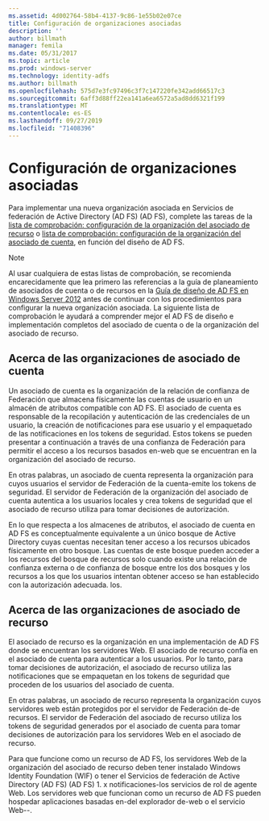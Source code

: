 ```yaml
---
ms.assetid: 4d002764-58b4-4137-9c86-1e55b02e07ce
title: Configuración de organizaciones asociadas
description: ''
author: billmath
manager: femila
ms.date: 05/31/2017
ms.topic: article
ms.prod: windows-server
ms.technology: identity-adfs
ms.author: billmath
ms.openlocfilehash: 575d7e3fc97496c3f7c147220fe342add66517c3
ms.sourcegitcommit: 6aff3d88ff22ea141a6ea6572a5ad8dd6321f199
ms.translationtype: MT
ms.contentlocale: es-ES
ms.lasthandoff: 09/27/2019
ms.locfileid: "71408396"
---
```

# <a name="configuring-partner-organizations"></a>Configuración de organizaciones asociadas

Para implementar una nueva organización asociada en Servicios de federación de Active Directory (AD FS) \(AD FS\), complete las tareas de la [lista de comprobación: configuración de la organización del asociado de recurso](Checklist--Configuring-the-Resource-Partner-Organization.md) o [lista de comprobación: configuración de la organización del asociado de cuenta](Checklist--Configuring-the-Account-Partner-Organization.md), en función del diseño de AD FS.  
  
> [!NOTE]  
> Al usar cualquiera de estas listas de comprobación, se recomienda encarecidamente que lea primero las referencias a la guía de planeamiento de asociados de cuenta o de recursos en la [Guía de diseño de AD FS en Windows Server 2012](https://technet.microsoft.com/library/dd807036.aspx) antes de continuar con los procedimientos para configurar la nueva organización asociada. La siguiente lista de comprobación le ayudará a comprender mejor el AD FS de diseño e implementación completos del asociado de cuenta o de la organización del asociado de recurso.  
  
## <a name="about-account-partner-organizations"></a>Acerca de las organizaciones de asociado de cuenta  
Un asociado de cuenta es la organización de la relación de confianza de Federación que almacena físicamente las cuentas de usuario en un almacén de atributos compatible con AD FS. El asociado de cuenta es responsable de la recopilación y autenticación de las credenciales de un usuario, la creación de notificaciones para ese usuario y el empaquetado de las notificaciones en los tokens de seguridad. Estos tokens se pueden presentar a continuación a través de una confianza de Federación para permitir el acceso a los recursos basados en\-web que se encuentran en la organización del asociado de recurso.  
  
En otras palabras, un asociado de cuenta representa la organización para cuyos usuarios el servidor de Federación de la cuenta\-emite los tokens de seguridad. El servidor de Federación de la organización del asociado de cuenta autentica a los usuarios locales y crea tokens de seguridad que el asociado de recurso utiliza para tomar decisiones de autorización.  
  
En lo que respecta a los almacenes de atributos, el asociado de cuenta en AD FS es conceptualmente equivalente a un único bosque de Active Directory cuyas cuentas necesitan tener acceso a los recursos ubicados físicamente en otro bosque. Las cuentas de este bosque pueden acceder a los recursos del bosque de recursos solo cuando existe una relación de confianza externa o de confianza de bosque entre los dos bosques y los recursos a los que los usuarios intentan obtener acceso se han establecido con la autorización adecuada. los.  
  
## <a name="about-resource-partner-organizations"></a>Acerca de las organizaciones de asociado de recurso  
El asociado de recurso es la organización en una implementación de AD FS donde se encuentran los servidores Web. El asociado de recurso confía en el asociado de cuenta para autenticar a los usuarios. Por lo tanto, para tomar decisiones de autorización, el asociado de recurso utiliza las notificaciones que se empaquetan en los tokens de seguridad que proceden de los usuarios del asociado de cuenta.  
  
En otras palabras, un asociado de recurso representa la organización cuyos servidores web están protegidos por el servidor de Federación de\-de recursos. El servidor de Federación del asociado de recurso utiliza los tokens de seguridad generados por el asociado de cuenta para tomar decisiones de autorización para los servidores Web en el asociado de recurso.  
  
Para que funcione como un recurso de AD FS, los servidores Web de la organización del asociado de recurso deben tener instalado Windows Identity Foundation \(WIF\) o tener el Servicios de federación de Active Directory (AD FS) \(AD FS\) 1. x notificaciones\-los servicios de rol de agente Web. Los servidores web que funcionan como un recurso de AD FS pueden hospedar aplicaciones basadas en\-del explorador de\-web o el servicio Web\-\-.  

